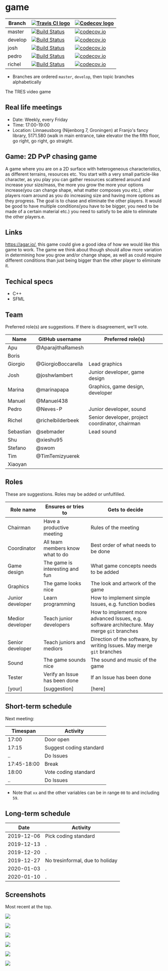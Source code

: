 # game

Branch |[![Travis CI logo](pics/TravisCI.png)](https://travis-ci.org)                                                         |[![Codecov logo](pics/Codecov.png)](https://www.codecov.io)
-------|----------------------------------------------------------------------------------------------------------------------|----------------------------------------------------------------------------------------------------------------------------------------------------
master |[![Build Status](https://travis-ci.org/tresinformal/game.svg?branch=master)](https://travis-ci.org/tresinformal/game) |[![codecov.io](https://codecov.io/github/tresinformal/game/coverage.svg?branch=master)](https://codecov.io/github/tresinformal/game/branch/master)
develop|[![Build Status](https://travis-ci.org/tresinformal/game.svg?branch=develop)](https://travis-ci.org/tresinformal/game)|[![codecov.io](https://codecov.io/github/tresinformal/game/coverage.svg?branch=develop)](https://codecov.io/github/tresinformal/game/branch/develop)
josh   |[![Build Status](https://travis-ci.org/tresinformal/game.svg?branch=josh)](https://travis-ci.org/tresinformal/game) |[![codecov.io](https://codecov.io/github/tresinformal/game/coverage.svg?branch=josh)](https://codecov.io/github/tresinformal/game/branch/josh)
pedro   |[![Build Status](https://travis-ci.org/tresinformal/game.svg?branch=pedro)](https://travis-ci.org/tresinformal/game) |[![codecov.io](https://codecov.io/github/tresinformal/game/coverage.svg?branch=pedro)](https://codecov.io/github/tresinformal/game/branch/pedro)
richel |[![Build Status](https://travis-ci.org/tresinformal/game.svg?branch=richel)](https://travis-ci.org/tresinformal/game) |[![codecov.io](https://codecov.io/github/tresinformal/game/coverage.svg?branch=richel)](https://codecov.io/github/tresinformal/game/branch/richel)

 * Branches are ordered `master`, `develop`, then topic branches alphabetically

The TRES video game

## Real life meetings

 * Date: Weekly, every Friday
 * Time: 17:00-19:00
 * Location: Linnaeusborg (Nijenborg 7, Groningen) at Franjo's fancy library, 
   5171.580 (walk in main entrance, take elevator the the fifth floor, go right, 
   go right, go straight.

## Game: 2D PvP chasing game

A game where you are on a 2D surface with heterogeneous characteristics, as different terrains, resources etc. You start with a very small particle-like character, as you play you can gather resources scattered around and increase your size/mass, the more you grow the more your options increase(you can change shape, what matter composes you etc.), other players roam around as you do increasing size and having more options as they progress. The goal is to chase and eliminate the other players. It would be good to have multiple conditions(you have to be bigger, you need to be made of a certain material etc.) you need to satisfy to be able to eliminate the other players.e.

## Links

https://agar.io/, this game could give a good idea of how we would like this game to work. The game we think about though should allow more variation in determining how you grow and/or change shape, as well as could require different conditions than just being bigger than the other player to eliminate it.

## Techical specs

 * C++
 * SFML

## Team

Preferred role(s) are suggestions. If there is disagreement, we'll vote.

Name     |GitHub username     |Preferred role(s)
---------|--------------------|------------------------------------------------
Apu      | @AparajithaRamesh  |
Boris    |                    |
Giorgio  | @GiorgioBoccarella |Lead graphics
Josh     | @joshwlambert      |Junior developer, game design
Marina   | @marinapapa        |Graphics, game design, developer
Manuel   | @Manuel438         |
Pedro    | @Neves-P           |Junior developer, sound
Richel   | @richelbilderbeek  |Senior developer, project coordinator, chairman
Sebastian| @sebmader          |Lead sound
Shu      | @xieshu95          |
Stefano  | @swom              |
Tim      | @TimTemizyuerek    |
Xiaoyan  |                    |

## Roles

These are suggestions. Roles may be added or unfulfilled.

Role name       |Ensures or tries to                           |Gets to decide
----------------|----------------------------------------------|-----------------------------------------------------------------
Chairman        |Have a productive meeting                     |Rules of the meeting
Coordinator     |All team members know what to do              |Best order of what needs to be done
Game design     |The game is interesting and fun               |What game concepts needs to be added
Graphics        |The game looks nice                           |The look and artwork of the game
Junior developer|Learn programming                             |How to implement simple Issues, e.g. function bodies 
Medior developer|Teach junior developers                       |How to implement more advanced Issues, e.g. software architecture. May merge `git` branches
Senior developer|Teach juniors and mediors                     |Direction of the software, by writing Issues. May merge `git` branches
Sound           |The game sounds nice                          |The sound and music of the game
Tester          |Verify an Issue has been done                 |If an Issue has been done
[your]          |[suggestion]                                  |[here]

## Short-term schedule

Next meeting:

Timespan    |Activity
------------|--------------------------------------------------------------------------
17:00       |Door open
17:15       |Suggest coding standard
..          |Do Issues
17:45-18:00 |Break
18:00       |Vote coding standard
..          |Do Issues

 * Note that `xx` and the other variables can be in range `00` to and including `59`. 

## Long-term schedule

Date       |Activity
-----------|--------------------------------------------------------------------------
2019-12-06 |Pick coding standard
2019-12-13 |.
2019-12-20 |.
2019-12-27 |No tresinformal, due to holiday
2020-01-03 |.
2020-01-10 |.

## Screenshots

Most recent at the top.

![](pics/20191206.png)

![](pics/20191205.png)

![](pics/20191122.png)

![](pics/20191115.png)

![](pics/20191024.png) 

![](pics/20190929.png) 
